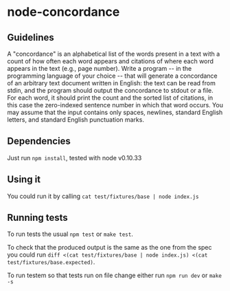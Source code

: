 # node-concordance

## Guidelines

A "concordance" is an alphabetical list of the words present in a text with a count of how
often each word appears and citations of where each word appears in the text (e.g., page
number). Write a program -- in the programming language of your choice -- that will
generate a concordance of an arbitrary text document written in English: the text can be
read from stdin, and the program should output the concordance to stdout or a file. For
each word, it should print the count and the sorted list of citations, in this case the
zero-indexed sentence number in which that word occurs. You may assume that the input
contains only spaces, newlines, standard English letters, and standard English punctuation
marks.

## Dependencies

Just run `npm install`, tested with node v0.10.33

## Using it

You could run it by calling `cat test/fixtures/base | node index.js`

## Running tests

To run tests the usual `npm test` or `make test`.

To check that the produced output is the same as the one from the spec you could run `diff <(cat test/fixtures/base | node index.js) <(cat test/fixtures/base.expected)`.

To run testem so that tests run on file change either run `npm run dev` or `make -s`
